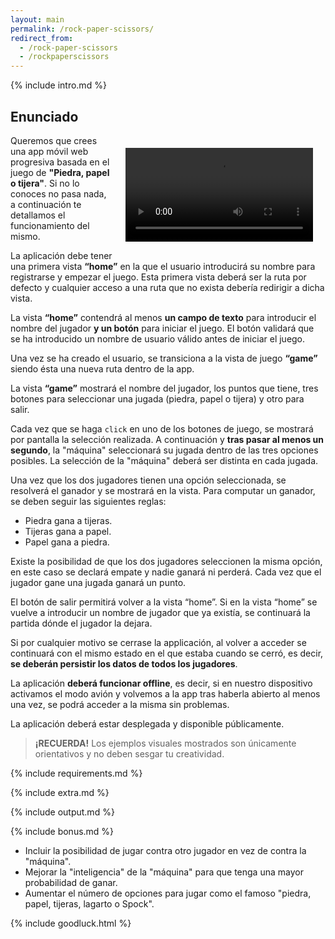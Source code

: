 ```yaml
---
layout: main
permalink: /rock-paper-scissors/
redirect_from:
  - /rock-paper-scissors
  - /rockpaperscissors
---
```


{% include intro.md %}

## Enunciado

<video style="float: right; margin: 20px" controls autoplay>
  <source src="{{ '/assets/movies/rock-paper-scissors.mov' | relative_url }}" type="video/mp4">
  <img src="{{ '/assets/images/rock-paper-scissors.gif' | relative_url }}" alt="Ejemplo de ejecución">
</video>

Queremos que crees una app móvil web progresiva basada en el juego de **"Piedra, papel o tijera"**. Si no lo conoces no pasa nada, a continuación te detallamos el funcionamiento del mismo.

La aplicación debe tener una primera vista **“home”** en la que el usuario introducirá su nombre para registrarse y empezar el juego. Esta primera vista deberá ser la ruta por defecto y cualquier acceso a una ruta que no exista debería redirigir a dicha vista.

La vista **“home”** contendrá al menos **un campo de texto** para introducir el nombre del jugador **y un botón** para iniciar el juego. El botón validará que se ha introducido un nombre de usuario válido antes de iniciar el juego.

Una vez se ha creado el usuario, se transiciona a la vista de juego **“game”** siendo ésta una nueva ruta dentro de la app.

La vista **“game”** mostrará el nombre del jugador, los puntos que tiene, tres botones para seleccionar una jugada (piedra, papel o tijera) y otro para salir.

Cada vez que se haga `click` en uno de los botones de juego, se mostrará por pantalla la selección realizada. A continuación y **tras pasar al menos un segundo**, la "máquina" seleccionará su jugada dentro de las tres opciones posibles. La selección de la "máquina" deberá ser distinta en cada jugada.

Una vez que los dos jugadores tienen una opción seleccionada, se resolverá el ganador y se mostrará en la vista. Para computar un ganador, se deben seguir las siguientes reglas:

- Piedra gana a tijeras.
- Tijeras gana a papel.
- Papel gana a piedra.

Existe la posibilidad de que los dos jugadores seleccionen la misma opción, en este caso se declará empate y nadie ganará ni perderá. Cada vez que el jugador gane una jugada ganará un punto.

El botón de salir permitirá volver a la vista “home”. Si en la vista “home” se vuelve a introducir un nombre de jugador que ya existía, se continuará la partida dónde el jugador la dejara.

Si por cualquier motivo se cerrase la applicación, al volver a acceder se continuará con el mismo estado en el que estaba cuando se cerró, es decir, **se deberán persistir los datos de todos los jugadores**.

La aplicación **deberá funcionar offline**, es decir, si en nuestro dispositivo activamos el modo avión y volvemos a la app tras haberla abierto al menos una vez, se podrá acceder a la misma sin problemas.

La aplicación deberá estar desplegada y disponible públicamente.

> **¡RECUERDA!** Los ejemplos visuales mostrados son únicamente orientativos y no deben sesgar tu creatividad.

{% include requirements.md %}

{% include extra.md %}

{% include output.md %}

{% include bonus.md %}

- Incluir la posibilidad de jugar contra otro jugador en vez de contra la "máquina".
- Mejorar la "inteligencia" de la "máquina" para que tenga una mayor probabilidad de ganar.
- Aumentar el número de opciones para jugar como el famoso "piedra, papel, tijeras, lagarto o Spock".

{% include goodluck.html %}
